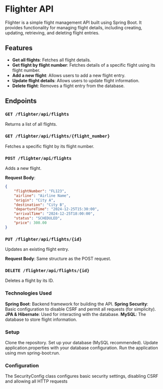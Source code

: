 # Flighter API

Flighter is a simple flight management API built using Spring Boot. It provides functionality for managing flight details, including creating, updating, retrieving, and deleting flight entries.

## Features

- **Get all flights**: Fetches all flight details.
- **Get flight by flight number**: Fetches details of a specific flight using its flight number.
- **Add a new flight**: Allows users to add a new flight entry.
- **Update flight details**: Allows users to update flight information.
- **Delete flight**: Removes a flight entry from the database.

## Endpoints

### `GET /flighter/api/flights`
Returns a list of all flights.

### `GET /flighter/api/flights/{flight_number}`
Fetches a specific flight by its flight number.

### `POST /flighter/api/flights`
Adds a new flight.

**Request Body**:
```json
{
    "flightNumber": "FL123",
    "airline": "Airline Name",
    "origin": "City A",
    "destination": "City B",
    "departureTime": "2024-12-25T15:30:00",
    "arrivalTime": "2024-12-25T18:00:00",
    "status": "SCHEDULED",
    "price": 300.00
}
```

### `PUT /flighter/api/flights/{id}`
Updates an existing flight entry.

**Request Body**: Same structure as the POST request.

### `DELETE /flighter/api/flights/{id}`
Deletes a flight by its ID.

### Technologies Used
**Spring Boot**: Backend framework for building the API.
**Spring Security**: Basic configuration to disable CSRF and permit all requests (for simplicity).
**JPA & Hibernate**: Used for interacting with the database.
**MySQL**: The database to store flight information.

### Setup
Clone the repository.
Set up your database (MySQL recommended).
Update application.properties with your database configuration.
Run the application using mvn spring-boot:run.

### Configuration
The SecurityConfig class configures basic security settings, disabling CSRF and allowing all HTTP requests
